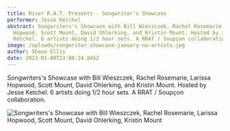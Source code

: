 ```yaml
---
title: River R.A.T. Presents - Songwriter's Showcase
performer: Jesse Ketchel
abstract: Songwriters's Showcase with Bill Wieszczek, Rachel Rosemarie, Larissa
  Hopwood, Scott Mount, David Ohlerking, and Kristin Mount. Hosted by Jesse
  Ketchel. 6 artists doing 1/2 hour sets. A RRAT / Soupçon collaboration.
image: /uploads/songwriter-showcase-january-no-artists.jpg
author: Shaun Ellis
date: 2023-01-08T23:00:24.845Z
---
```

Songwriters's Showcase with Bill Wieszczek, Rachel Rosemarie, Larissa Hopwood, Scott Mount, David Ohlerking, and Kristin Mount. Hosted by Jesse Ketchel. 6 artists doing 1/2 hour sets. A RRAT / Soupçon collaboration.

![Songwriters's Showcase with Bill Wieszczek, Rachel Rosemarie, Larissa Hopwood, Scott Mount, David Ohlerking, Kristin Mount](/uploads/songwiter-showcase-january.jpg "Songwriters's Showcase with Bill Wieszczek, Rachel Rosemarie, Larissa Hopwood, Scott Mount, David Ohlerking, Kristin Mount")